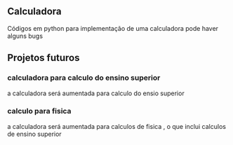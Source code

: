 ## Calculadora
 Códigos em python para implementação de uma calculadora
 pode haver alguns bugs

## Projetos futuros

### calculadora para calculo do ensino superior
a calculadora será aumentada para calculo do ensio superior

### calculo para fisica
a calculadora será aumentada para calculos de fisica , o que inclui calculos de ensino superior

